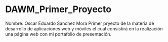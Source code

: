 # DAWM_Primer_Proyecto
Nombre: Oscar Eduardo Sanchez Mora
Primer pryecto de la materia de desarrollo de aplicaciones web y móviles el cual consistirá en la realización una página web con mi portafolio de presentación. 
